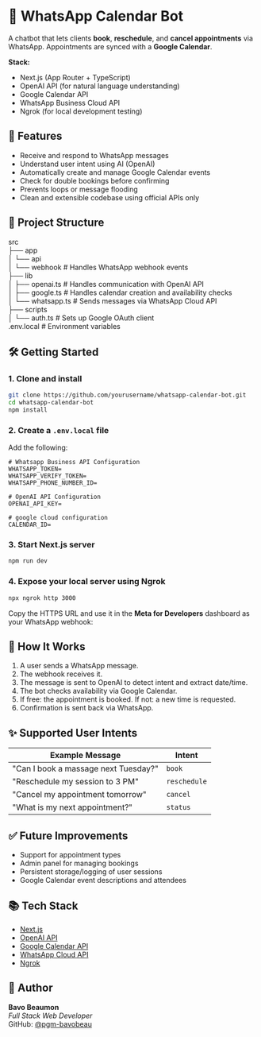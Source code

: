 
# 📅 WhatsApp Calendar Bot

A chatbot that lets clients **book**, **reschedule**, and **cancel appointments** via WhatsApp. Appointments are synced with a **Google Calendar**.

**Stack:**
- Next.js (App Router + TypeScript)
- OpenAI API (for natural language understanding)
- Google Calendar API
- WhatsApp Business Cloud API
- Ngrok (for local development testing)

## 🚀 Features

- Receive and respond to WhatsApp messages
- Understand user intent using AI (OpenAI)
- Automatically create and manage Google Calendar events
- Check for double bookings before confirming
- Prevents loops or message flooding
- Clean and extensible codebase using official APIs only

## 📁 Project Structure

src  
├── app  
│   └── api  
│       └── webhook             # Handles WhatsApp webhook events  
├── lib  
│   ├── openai.ts               # Handles communication with OpenAI API  
│   ├── google.ts               # Handles calendar creation and availability checks  
│   └── whatsapp.ts             # Sends messages via WhatsApp Cloud API  
├── scripts  
│   └── auth.ts                 # Sets up Google OAuth client  
.env.local                      # Environment variables  

## 🛠️ Getting Started

### 1. Clone and install

```bash
git clone https://github.com/yourusername/whatsapp-calendar-bot.git
cd whatsapp-calendar-bot
npm install
```

### 2. Create a `.env.local` file

Add the following:

```env
# Whatsapp Business API Configuration
WHATSAPP_TOKEN=
WHATSAPP_VERIFY_TOKEN=
WHATSAPP_PHONE_NUMBER_ID=

# OpenAI API Configuration
OPENAI_API_KEY=

# google cloud configuration
CALENDAR_ID=
```

### 3. Start Next.js server

```bash
npm run dev
```

### 4. Expose your local server using Ngrok

```bash
npx ngrok http 3000
```

Copy the HTTPS URL and use it in the **Meta for Developers** dashboard as your WhatsApp webhook:

## 🤖 How It Works

1. A user sends a WhatsApp message.
2. The webhook receives it.
3. The message is sent to OpenAI to detect intent and extract date/time.
4. The bot checks availability via Google Calendar.
5. If free: the appointment is booked. If not: a new time is requested.
6. Confirmation is sent back via WhatsApp.

## ✨ Supported User Intents

| Example Message                          | Intent      |
|------------------------------------------|-------------|
| "Can I book a massage next Tuesday?"     | `book`      |
| "Reschedule my session to 3 PM"          | `reschedule`|
| "Cancel my appointment tomorrow"         | `cancel`    |
| "What is my next appointment?"           | `status`    |

## ✅ Future Improvements

- Support for appointment types
- Admin panel for managing bookings
- Persistent storage/logging of user sessions
- Google Calendar event descriptions and attendees

## 📚 Tech Stack

- [Next.js](https://nextjs.org/)
- [OpenAI API](https://platform.openai.com/)
- [Google Calendar API](https://developers.google.com/calendar)
- [WhatsApp Cloud API](https://developers.facebook.com/docs/whatsapp/)
- [Ngrok](https://ngrok.com/)

## 👤 Author

**Bavo Beaumon**  
_Full Stack Web Developer_  
GitHub: [@pgm-bavobeau](https://github.com/pgm-bavobeau)
